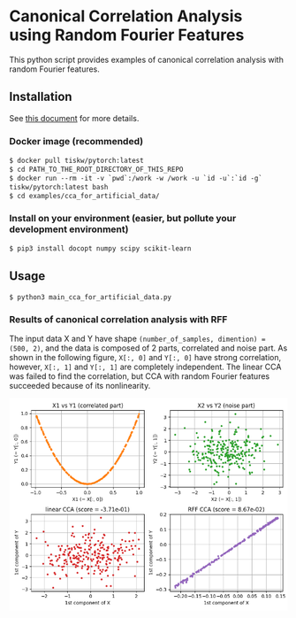 # Canonical Correlation Analysis using Random Fourier Features

This python script provides examples of canonical correlation analysis with random Fourier features.


## Installation

See [this document](../../SETUP.md) for more details.

### Docker image (recommended)

```console
$ docker pull tiskw/pytorch:latest
$ cd PATH_TO_THE_ROOT_DIRECTORY_OF_THIS_REPO
$ docker run --rm -it -v `pwd`:/work -w /work -u `id -u`:`id -g` tiskw/pytorch:latest bash
$ cd examples/cca_for_artificial_data/
```

### Install on your environment (easier, but pollute your development environment)

```console
$ pip3 install docopt numpy scipy scikit-learn
```


## Usage

```console
$ python3 main_cca_for_artificial_data.py
```

### Results of canonical correlation analysis with RFF

The input data X and Y have shape `(number_of_samples, dimention) = (500, 2)`,
and the data is composed of 2 parts, correlated and noise part.
As shown in the following figure, `X[:, 0]` and `Y[:, 0]` have strong correlation,
however, `X[:, 1]` and `Y[:, 1]` are completely independent.
The linear CCA was failed to find the correlation, but CCA with random Fourier features succeeded because of its nonlinearity.

<div align="center">
  <img src="./figure_cca_for_artificial_data.png" width="840" alt="CCA results for artificial dataset" />
</div>
